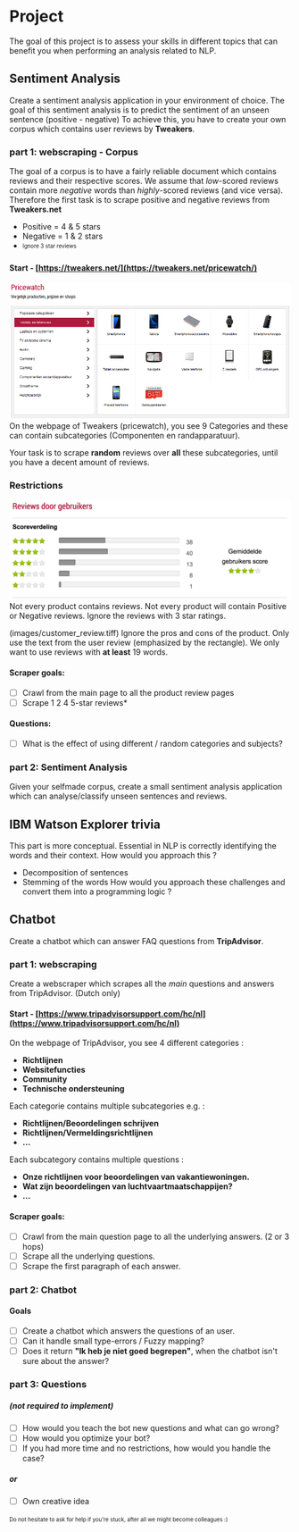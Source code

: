 # Project
The goal of this project is to assess your skills in different topics that can benefit you when performing an analysis related to NLP.

## Sentiment Analysis
Create a sentiment analysis application in your environment of choice.
The goal of this sentiment analysis is to predict the sentiment of an unseen sentence (positive - negative) 
To achieve this, you have to create your own corpus which contains user reviews by **Tweakers**.

### part 1: webscraping - Corpus
The goal of a corpus is to have a fairly reliable document which contains reviews and their respective scores.
We assume that *low*-scored reviews contain more *negative* words than *highly*-scored reviews (and vice versa).
Therefore the first task is to scrape positive and negative reviews from **Tweakers.net**

 - Positive = 4 & 5 stars
 - Negative = 1 & 2 stars
 - <sub><sup>Ignore 3 star reviews</sup></sub>
 
#### Start - [https://tweakers.net/](https://tweakers.net/pricewatch/) 
![](images/pricewatch.png)
On the webpage of Tweakers (pricewatch), you see 9 Categories and these can contain subcategories (Componenten en randapparatuur).

Your task is to scrape **random** reviews over **all** these subcategories, until you have a decent amount of reviews.

### Restrictions
![](images/reviews.tiff)
Not every product contains reviews.
Not every product will contain Positive or Negative reviews.
Ignore the reviews with 3 star ratings.

(images/customer_review.tiff)
Ignore the pros and cons of the product.
Only use the text from the user review (emphasized by the rectangle).
We only want to use reviews with **at least** 19 words.

 
#### Scraper goals: 
- [ ] Crawl from the main page to all the product review pages
- [ ] Scrape 1 2 4 5-star reviews*

#### Questions:
- [ ] What is the effect of using different / random categories and subjects?


### part 2: Sentiment Analysis
Given your selfmade corpus, create a small sentiment analysis application which can analyse/classify unseen sentences and reviews.


## IBM Watson Explorer trivia
This part is more conceptual. Essential in NLP is correctly identifying the words and their context. How would you approach this ?
 - Decomposition of sentences
 - Stemming of the words
How would you approach these challenges and convert them into a programming logic ?

## Chatbot
Create a chatbot which can answer FAQ questions from **TripAdvisor**.

### part 1: webscraping
Create a webscraper which scrapes all the *main* questions and answers from TripAdvisor. (Dutch only)

#### Start - [https://www.tripadvisorsupport.com/hc/nl](https://www.tripadvisorsupport.com/hc/nl)
On the webpage of TripAdvisor, you see 4 different categories : 
- **Richtlijnen**
- **Websitefuncties**
- **Community**
- **Technische ondersteuning**


Each categorie contains multiple subcategories e.g. : 
- **Richtlijnen/Beoordelingen schrijven**
- **Richtlijnen/Vermeldingsrichtlijnen**
- **...**


Each subcategory contains multiple questions : 
- **Onze richtlijnen voor beoordelingen van vakantiewoningen.**
- **Wat zijn beoordelingen van luchtvaartmaatschappijen?**
- **...**

#### Scraper goals: 
- [ ] Crawl from the main question page to all the underlying answers. (2 or 3 hops)
- [ ] Scrape all the underlying questions.
- [ ] Scrape the first paragraph of each answer.

### part 2: Chatbot

#### Goals

- [ ] Create a chatbot which answers the questions of an user.
- [ ] Can it handle small type-errors / Fuzzy mapping?
- [ ] Does it return **"Ik heb je niet goed begrepen"**, when the chatbot isn't sure about the answer?

### part 3: Questions
##### (not required to implement)
- [ ] How would you teach the bot new questions and what can go wrong?
- [ ] How would you optimize your bot?
- [ ] If you had more time and no restrictions, how would you handle the case?

##### or
- [ ] Own creative idea


<sub><sup>Do not hesitate to ask for help if you're stuck, after all we might become colleagues :)</sup></sub>


